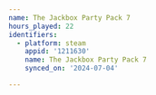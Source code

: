 ```yaml
---
name: The Jackbox Party Pack 7
hours_played: 22
identifiers:
  - platform: steam
    appid: '1211630'
    name: The Jackbox Party Pack 7
    synced_on: '2024-07-04'

---
```

